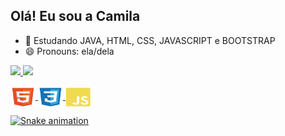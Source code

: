 ## Olá! Eu sou a Camila

- 🌱 Estudando JAVA, HTML, CSS, JAVASCRIPT e BOOTSTRAP
- 😄 Pronouns: ela/dela

 <div>
  <a href="https://github.com/Camila-Tech">
  <img height="180em" src="https://github-readme-stats.vercel.app/api?username=Camila-Tech&show_icons=true&theme=dracula&include_all_commits=true&count_private=true"/>
  <img height="180em" src="https://github-readme-stats.vercel.app/api/top-langs/?username=Camila-Tech&layout=compact&langs_count=7&theme=dracula"/>
</div>
<div style="display: inline_block"><br>
  <img align="center" alt="Rafa-HTML" height="30" width="40" src="https://raw.githubusercontent.com/devicons/devicon/master/icons/html5/html5-original.svg">
  <img align="center" alt="Rafa-CSS" height="30" width="40" src="https://raw.githubusercontent.com/devicons/devicon/master/icons/css3/css3-original.svg">
  <img align="center" alt="Rafa-Js" height="30" width="40" src="https://raw.githubusercontent.com/devicons/devicon/master/icons/javascript/javascript-plain.svg">
 
</div>

 ![Snake animation](https://github.com/Camila-Tech/Camila-Tech/blob/output/github-contribution-grid-snake.svg)
